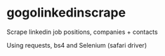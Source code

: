 # gogolinkedinscrape
Scrape linkedin job positions, companies + contacts

Using requests, bs4 and Selenium (safari driver)

